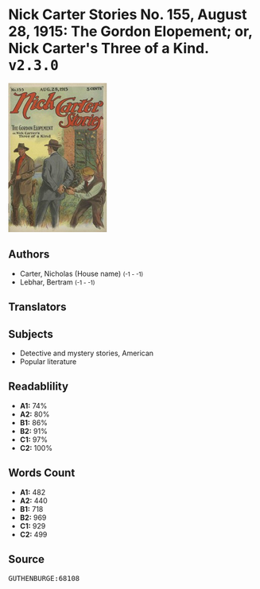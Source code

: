 # Nick Carter Stories No. 155, August 28, 1915: The Gordon Elopement; or, Nick Carter's Three of a Kind. <kbd>v2.3.0</kbd>

![](./cover.medium.jpg "")

## Authors


 - Carter, Nicholas (House name) <small>(-1 - -1)</small>
 - Lebhar, Bertram <small>(-1 - -1)</small>

## Translators



## Subjects


 - Detective and mystery stories, American
 - Popular literature

## Readablility


 - **A1:** 74%
 - **A2:** 80%
 - **B1:** 86%
 - **B2:** 91%
 - **C1:** 97%
 - **C2:** 100%

## Words Count


 - **A1:** 482
 - **A2:** 440
 - **B1:** 718
 - **B2:** 969
 - **C1:** 929
 - **C2:** 499

## Source


<kbd>GUTHENBURGE:68108</kbd>
